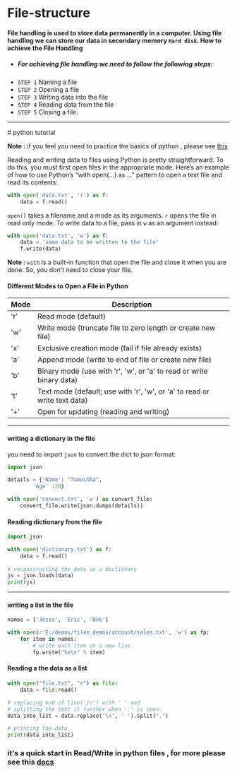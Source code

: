 # File-structure


#### File handling is used to store data permanently in a computer. Using file handling we can store our data in secondary memory `Hard disk`. How to achieve the File Handling

- ##### For achieving file handling we need to follow the following steps:
- `STEP 1` Naming a file
- `STEP 2` Opening a file
- `STEP 3` Writing data into the file
- `STEP 4` Reading data from the file
- `STEP 5` Closing a file.


<hr>

﻿# python tutorial

**Note :** if you feel you need to practice the basics of python , please see [this](https://www.youtube.com/watch?v=h3VCQjyaLws&list=PLuXY3ddo_8nzrO74UeZQVZOb5-wIS6krJ&ab_channel=Codezilla)

Reading and writing data to files using Python is pretty straightforward. To do this, you must first open files in the appropriate mode. Here’s an example of how to use Python’s “with open(…) as …” pattern to open a text file and read its contents:

```py
with open('data.txt', 'r') as f:
    data = f.read()
```


`open()`  takes a filename and a mode as its arguments.  `r`  opens the file in read only mode. To write data to a file, pass in  `w`  as an argument instead:
```py
with open('data.txt', 'w') as f:
    data = 'some data to be written to the file'
    f.write(data)
```

**Note :** `with` is a built-in function that open the file and close it when you are done. So, you don't need to close your file.

#### Different Modes to Open a File in Python
| Mode | Description |
| --- | --- |
| 'r' | Read mode (default) |
| 'w' | Write mode (truncate file to zero length or create new file) |
| 'x' | Exclusive creation mode (fail if file already exists) |
| 'a' | Append mode (write to end of file or create new file) |
| 'b' | Binary mode (use with 'r', 'w', or 'a' to read or write binary data) |
| 't' | Text mode (default; use with 'r', 'w', or 'a' to read or write text data) |
| '+' | Open for updating (reading and writing) |

<hr>

#### writing a dictionary in the file
you need to import `json` to convert the dict to json format:

```py
import json

details = {'Name': "7amoshka",
		'Age' :20}

with open('convert.txt', 'w') as convert_file:
	convert_file.write(json.dumps(details))
```

#### Reading dictionary from the file
```py
import json

with open('dictionary.txt') as f:
	data = f.read()
	
# reconstructing the data as a dictionary
js = json.loads(data)
print(js)
```

<hr>

#### writing a list in the file
```py
names = ['Jessa', 'Eric', 'Bob']

with open(r'E:/demos/files_demos/account/sales.txt', 'w') as fp:
    for item in names:
        # write each item on a new line
        fp.write("%s\n" % item)
```

#### Reading a the data as a list
```py
with open("file.txt", "r") as file:
	data = file.read()

# replacing end of line('/n') with ' ' and
# splitting the text it further when '.' is seen.
data_into_list = data.replace('\n', ' ').split(".")

# printing the data
print(data_into_list)
```

### it's a quick start in Read/Write in python files , for more please see this [docs](https://www.geeksforgeeks.org/reading-writing-text-files-python/)



